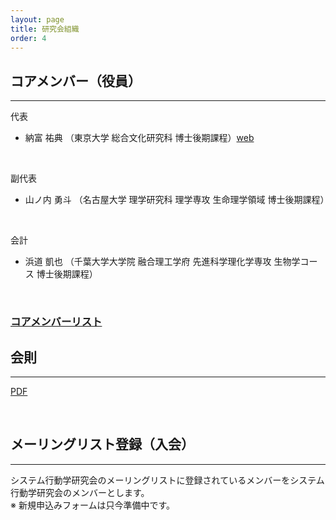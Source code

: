 ```yaml
---
layout: page
title: 研究会組織
order: 4
---
```


## コアメンバー（役員）
***
代表<br>

- 納富 祐典 （東京大学 総合文化研究科 博士後期課程）<a href="https://jpmyrmecol.com/" target="_blank" rel="noopener noreferrer">web</a>
<br>

副代表<br>

- 山ノ内 勇斗 （名古屋大学 理学研究科 理学専攻 生命理学領域 博士後期課程）
<br>

会計<br>

- 浜道 凱也 （千葉大学大学院 融合理工学府 先進科学理化学専攻 生物学コース 博士後期課程）

<br>

### [コアメンバーリスト](/posts/core_members.md)

## 会則
***
<a href="{{ site.baseurl }}/imgs/constitution20250907.pdf" target="_blank" rel="noopener noreferrer">PDF</a>

<br>

## メーリングリスト登録（入会）
***
システム行動学研究会のメーリングリストに登録されているメンバーをシステム行動学研究会のメンバーとします。
<br>
※ 新規申込みフォームは只今準備中です。
